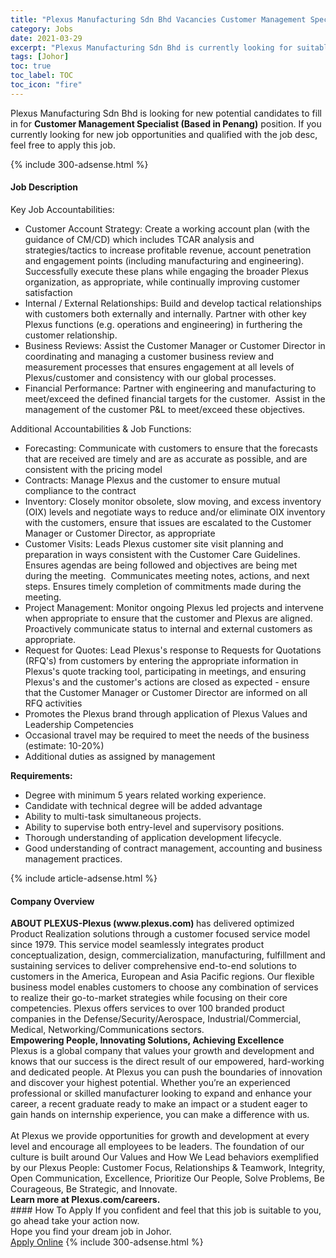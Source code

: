 ```yaml
---
title: "Plexus Manufacturing Sdn Bhd Vacancies Customer Management Specialist (Based in Penang)" 
category: Jobs 
date: 2021-03-29 
excerpt: "Plexus Manufacturing Sdn Bhd is currently looking for suitable person to fill in the Customer Management Specialist (Based in Penang) which based in Johor" 
tags: [Johor] 
toc: true 
toc_label: TOC 
toc_icon: "fire" 
--- 
```


<p>Plexus Manufacturing Sdn Bhd is looking for new potential candidates to fill in for <b>Customer Management Specialist (Based in Penang)</b> position. If you currently looking for new job opportunities and qualified with the job desc, feel free to apply this job.
</p>{% include 300-adsense.html %} 
<div><div><h4>Job Description</h4></div><div><div><span><div><div>Key Job Accountabilities:</div><ul><li>Customer Account Strategy: Create a working account plan (with the guidance of CM/CD) which includes TCAR analysis and strategies/tactics to increase profitable revenue, account penetration and engagement points (including manufacturing and engineering).&#160; Successfully execute these plans while engaging the broader Plexus organization, as appropriate, while continually improving customer satisfaction</li><li>Internal / External Relationships: Build and develop tactical relationships with customers both externally and internally. Partner with other key Plexus functions (e.g. operations and engineering) in furthering the customer relationship.</li><li>Business Reviews: Assist the Customer Manager or Customer Director in coordinating and managing a customer business review and measurement processes that ensures engagement at all levels of Plexus/customer and consistency with our global processes.</li><li>Financial Performance: Partner with engineering and manufacturing to meet/exceed the defined financial targets for the customer.&#160; Assist in the management of the customer P&amp;L to meet/exceed these objectives.</li></ul><div>Additional Accountabilities &amp; Job Functions:</div><ul><li>Forecasting: Communicate with customers to ensure that the forecasts that are received are timely and are as accurate as possible, and are consistent with the pricing model&#160;&#160;&#160;&#160;&#160;&#160;&#160;&#160;</li><li>Contracts: Manage Plexus and the customer to ensure mutual compliance to the contract</li><li>Inventory: Closely monitor obsolete, slow moving, and excess inventory (OIX) levels and negotiate ways to reduce and/or eliminate OIX inventory with the customers, ensure that issues are escalated to the Customer Manager or Customer Director, as appropriate</li><li>Customer Visits: Leads Plexus customer site visit planning and preparation in ways consistent with the Customer Care Guidelines.&#160; Ensures agendas are being followed and objectives are being met during the meeting.&#160; Communicates meeting notes, actions, and next steps. Ensures timely completion of commitments made during the meeting.</li><li>Project Management: Monitor ongoing Plexus led projects and intervene when appropriate to ensure that the customer and Plexus are aligned.&#160; Proactively communicate status to internal and external customers as appropriate.</li><li>Request for Quotes: Lead Plexus's response to Requests for Quotations (RFQ's) from customers by entering the appropriate information in Plexus's quote tracking tool, participating in meetings, and ensuring Plexus's and the customer's actions are closed as expected - ensure that the Customer Manager or Customer Director are informed on all RFQ activities</li><li>Promotes the Plexus brand through application of Plexus Values and Leadership Competencies&#160;&#160;&#160;&#160;</li><li>Occasional travel may be required to meet the needs of the business&#160; (estimate: 10-20%)</li><li>Additional duties as assigned by management</li></ul><div><strong>Requirements:</strong></div><ul><li>Degree with minimum 5 years related working experience.</li><li>Candidate with technical degree will be added advantage</li><li>Ability to multi-task simultaneous projects.</li><li>Ability to supervise both entry-level and supervisory positions.</li><li>Thorough understanding of application development lifecycle.</li><li>Good understanding of contract management, accounting and business management practices.</li></ul></div></span></div></div></div> 
{% include article-adsense.html %} 
<div><div><h4>Company Overview</h4></div><div><div><span><div><div>
<div>
<strong>ABOUT PLEXUS-Plexus (www.plexus.com) </strong>has delivered optimized Product Realization solutions through a customer focused service model since 1979. This service model seamlessly integrates product conceptualization, design, commercialization, manufacturing, fulfillment and sustaining services to deliver comprehensive end-to-end solutions to customers in the America, European and Asia Pacific regions. Our flexible business model enables customers to choose any combination of services to realize their go-to-market strategies while focusing on their core competencies. Plexus offers services to over 100 branded product companies in the Defense/Security/Aerospace, Industrial/Commercial, Medical, Networking/Communications sectors.</div>
<div>
<div>
<strong>Empowering People, Innovating Solutions, Achieving Excellence</strong></div>
<div>
			Plexus is a global company that values your growth and development and knows that our success is the direct result of our empowered, hard-working and dedicated people. At Plexus you can push the boundaries of innovation and discover your highest potential. Whether you&#8217;re an experienced professional or skilled manufacturer looking to expand and enhance your career, a recent graduate ready to make an impact or a student eager to gain hands on internship experience, you can make a difference with us.</div>
<div>
<br>
			At Plexus we provide opportunities for growth and development at every level and encourage all employees to be leaders. The foundation of our culture is built around Our Values and How We Lead behaviors exemplified by our Plexus People: Customer Focus, Relationships &amp; Teamwork, Integrity, Open Communication, Excellence, Prioritize Our People, Solve Problems, Be Courageous, Be Strategic, and Innovate.</div>
</div>
</div>
<div>
<strong>Learn more at&#160;Plexus.com/careers.</strong></div></div></span></div></div></div> 
#### How To Apply 
If you confident and feel that this job is suitable to you, go ahead take your action now. <br/> 
Hope you find your dream job in Johor. <br/> 
<a href="https://www.jobstreet.com.my/en/job/customer-management-specialist-based-in-penang-4519133?jobId=jobstreet-my-job-4519133&" class="btn btn--info" target="_blank" rel="nofollow noopenner">Apply Online</a> 
{% include 300-adsense.html %} 